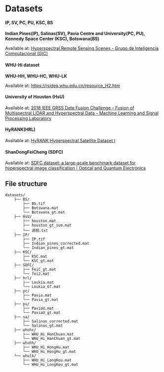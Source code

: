 # Datasets

#### IP, SV, PC, PU, KSC, BS

**Indian Pines(IP), Salinas(SV), Pavia Centre and University(PC, PU), Kennedy Space Center (KSC), Botswana(BS)**

Available at: [Hyperspectral Remote Sensing Scenes - Grupo de Inteligencia Computacional (GIC)](https://www.ehu.eus/ccwintco/index.php/Hyperspectral_Remote_Sensing_Scenes)

#### WHU-Hi dataset

**WHU-HH, WHU-HC, WHU-LK**

Available at: https://rsidea.whu.edu.cn/resource_H2.htm

#### University of Houston (HsU)

Available at: [2018 IEEE GRSS Data Fusion Challenge – Fusion of Multispectral LiDAR and Hyperspectral Data – Machine Learning and Signal Processing Laboratory](https://machinelearning.ee.uh.edu/2018-ieee-grss-data-fusion-challenge-fusion-of-multispectral-lidar-and-hyperspectral-data/)

#### HyRANK(HRL) 

Available at: [HyRANK Hyperspectral Satellite Dataset I](https://zenodo.org/records/1222202#.Y4HMrX1Bxdi)

#### ShanDongFeiCheng (SDFC)

Available at: [SDFC dataset: a large-scale benchmark dataset for hyperspectral image classification | Optical and Quantum Electronics](https://link.springer.com/article/10.1007/s11082-022-04399-9)



## File structure

```
datasets/
    ├── BS/
        ├── BS.tif
        ├── Botswana.mat
        └── Botswana_gt.mat
    ├── HsU/
        ├── houston.mat
        ├── houston_gt_sum.mat
        └── 说明.txt
    ├── IP/
        ├── IP.tif
        ├── Indian_pines_corrected.mat
        └── Indian_pines_gt.mat
    ├── KSC/
        ├── KSC.mat
        └── KSC_gt.mat
    ├── SDFC/
        ├── FeiC_gt.mat
        └── fei2.mat
    ├── hrl/
        ├── Loukia.mat
        └── Loukia_GT.mat
    ├── pc/
        ├── Pavia.mat
        └── Pavia_gt.mat
    ├── pu/
        ├── PaviaU.mat
        └── PaviaU_gt.mat
    ├── sa/
        ├── Salinas_corrected.mat
        └── Salinas_gt.mat
    ├── whuhc/
        ├── WHU_Hi_HanChuan.mat
        └── WHU_Hi_HanChuan_gt.mat
    ├── whuhh/
        ├── WHU_Hi_HongHu.mat
        └── WHU_Hi_HongHu_gt.mat
    └── whulk/
        ├── WHU_Hi_LongKou.mat
        └── WHU_Hi_LongKou_gt.mat
```

